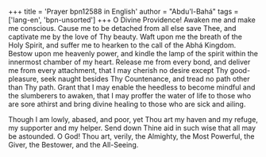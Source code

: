 +++
title = 'Prayer bpn12588 in English'
author = "Abdu'l-Bahá"
tags = ['lang-en', 'bpn-unsorted']
+++
O Divine Providence!  Awaken me and make me conscious.  Cause me to be detached from all else save Thee, and captivate me by the love of Thy beauty.  Waft upon me the breath of the Holy Spirit, and suffer me to hearken to the call of the Abhá Kingdom.  Bestow upon me heavenly power, and kindle the lamp of the spirit within the innermost chamber of my heart.  Release me from every bond, and deliver me from every attachment, that I may cherish no desire except Thy good-pleasure, seek naught besides Thy Countenance, and tread no path other than Thy path.  Grant that I may enable the heedless to become mindful and the slumberers to awaken, that I may proffer the water of life to those who are sore athirst and bring divine healing to those who are sick and ailing.

Though I am lowly, abased, and poor, yet Thou art my haven and my refuge, my supporter and my helper.  Send down Thine aid in such wise that all may be astounded.  O God!  Thou art, verily, the Almighty, the Most Powerful, the Giver, the Bestower, and the All-Seeing.
